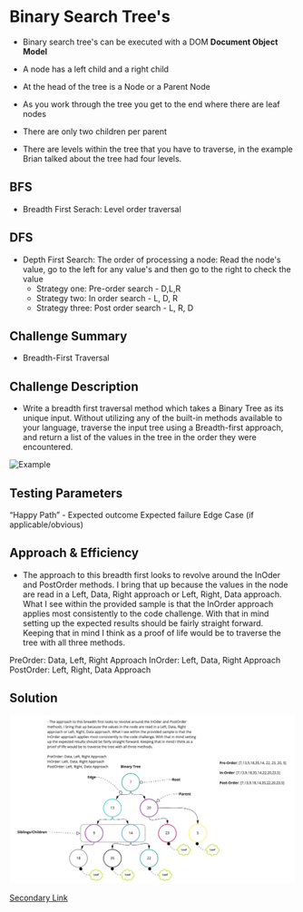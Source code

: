 # Binary Search Tree's

- Binary search tree's can be executed with a DOM **Document Object Model**
- A node has a left child and a right child
- At the head of the tree is a Node or a Parent Node
- As you work through the tree you get to the end where there are leaf nodes
- There are only two children per parent

- There are levels within the tree that you have to traverse, in the example Brian talked about the tree had four levels.

## BFS

- Breadth First Serach: Level order traversal

## DFS

- Depth First Search:
The order of processing a node: Read the node's value, go to the left for any value's and then go to the right to check the value
  - Strategy one: Pre-order search - D,L,R
  - Strategy two: In order search - L, D, R
  - Strategy three: Post order search - L, R, D

## Challenge Summary

- Breadth-First Traversal

## Challenge Description

- Write a breadth first traversal method which takes a Binary Tree as its unique input. Without utilizing any of the built-in methods available to your language, traverse the input tree using a Breadth-first approach, and return a list of the values in the tree in the order they were encountered.

![Example](https://codefellows.github.io/common_curriculum/data_structures_and_algorithms/Code_401/class-17/binary-tree.png)

## Testing Parameters

“Happy Path” - Expected outcome
Expected failure
Edge Case (if applicable/obvious)

## Approach & Efficiency

- The approach to this breadth first looks to revolve around the InOder and PostOrder methods. I bring that up because the values in the node are read in a Left, Data, Right approach or Left, Right, Data approach. What I see within the provided sample is that the InOrder approach applies most consistently to the code challenge. With that in mind setting up the expected results should be fairly straight forward. Keeping that in mind I think as a proof of life would be to traverse the tree with all three methods.

PreOrder: Data, Left, Right Approach
InOrder: Left, Data, Right Approach
PostOrder: Left, Right, Data Approach

## Solution

![Solution Code](/Assets/Code_Challenge17_BreadthFirst.jpg)

[Secondary Link](Assets/Code_Challenge17_BreadthFirst.jpg)
